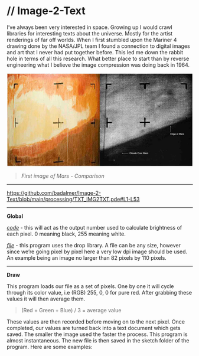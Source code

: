 # // Image-2-Text

I’ve always been very interested in space. Growing up I would crawl libraries for interesting texts about the universe. Mostly for the artist renderings of far off worlds. When I first stumbled upon the Mariner 4 drawing done by the NASA/JPL team I found a connection to digital images and art that I never had put together before. This led me down the rabbit hole in terms of all this research. What better place to start than by reverse engineering what I believe the image compression was doing back in 1964.

![First image of Mars - Comparison](https://github.com/badalmer/Studio/blob/0895df8767120627e12e1a6d015efc3a0584a38d/images/mariner_4_firstpic-NEWS-WEB.original.jpg)
>*First image of Mars - Comparison*

***

https://github.com/badalmer/Image-2-Text/blob/main/processing/TXT_IMG2TXT.pde#L1-L53

***
**Global**

[*code*](https://github.com/badalmer/TXT_IMG2TXT/blob/0af3689fa19f607f5bc6bb989ab682f76f5475a0/TXT_IMG2TXT.pde#L10) - this will act as the output number used to calculate brightness of each pixel. 0 meaning black, 255 meaning white.

[*file*](https://github.com/badalmer/TXT_IMG2TXT/blob/0af3689fa19f607f5bc6bb989ab682f76f5475a0/TXT_IMG2TXT.pde#L9) - this program uses the drop library. A file can be any size, however since we’re going pixel by pixel here a very low dpi image should be used. An example being an image no larger than 82 pixels by 110 pixels. 

***
**Draw**

This program loads our file as a set of pixels. One by one it will cycle through its color value, i.e (RGB) 255, 0, 0 for pure red. After grabbing these values it will then average them. 

> (Red + Green + Blue) / 3 = average value

These values are then recorded before moving on to the next pixel. Once completed, our values are turned back into a text document which gets saved. The smaller the image used the faster the process. This program is almost instantaneous. The new file is then saved in the sketch folder of the program. Here are some examples:
